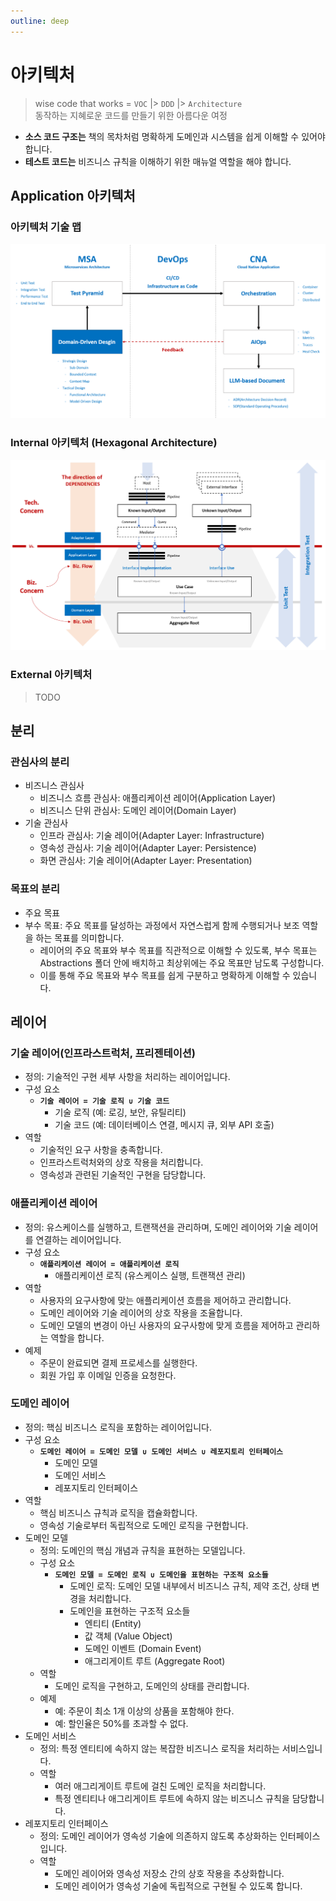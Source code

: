 ```yaml
---
outline: deep
---
```


# 아키텍처

> wise code that works = `VOC` |> `DDD` |> `Architecture`  
> 동작하는 지혜로운 코드를 만들기 위한 아름다운 여정

- **소스 코드 구조는** 책의 목차처럼 명확하게 도메인과 시스템을 쉽게 이해할 수 있어야 합니다.
- **테스트 코드는** 비즈니스 규칙을 이해하기 위한 매뉴얼 역할을 해야 합니다.

## Application 아키텍처

### 아키텍처 기술 맵
![](./../../.images/ArchitectureTechMap.png)

### Internal 아키텍처 (Hexagonal Architecture)
![hexagonal architecture](./ch03-internal-architecture/.images/Architecture.Internal.Hexagonal.png)

### External 아키텍처
> TODO

## 분리
### 관심사의 분리
- 비즈니스 관심사
  - 비즈니스 흐름 관심사: 애플리케이션 레이어(Application Layer)
  - 비즈니스 단위 관심사: 도메인 레이어(Domain Layer)
- 기술 관심사
  - 인프라 관심사: 기술 레이어(Adapter Layer: Infrastructure)
  - 영속성 관심사: 기술 레이어(Adapter Layer: Persistence)
  - 화면 관심사: 기술 레이어(Adapter Layer: Presentation)

### 목표의 분리
- 주요 목표
- 부수 목표: 주요 목표를 달성하는 과정에서 자연스럽게 함께 수행되거나 보조 역할을 하는 목표를 의미합니다.
  - 레이어의 주요 목표와 부수 목표를 직관적으로 이해할 수 있도록, 부수 목표는 Abstractions 폴더 안에 배치하고 최상위에는 주요 목표만 남도록 구성합니다.
  - 이를 통해 주요 목표와 부수 목표를 쉽게 구분하고 명확하게 이해할 수 있습니다.

## 레이어
### 기술 레이어(인프라스트럭처, 프리젠테이션)
- 정의: 기술적인 구현 세부 사항을 처리하는 레이어입니다.
- 구성 요소
  - **`기술 레이어 = 기술 로직 ∪ 기술 코드`**
    - 기술 로직 (예: 로깅, 보안, 유틸리티)
    - 기술 코드 (예: 데이터베이스 연결, 메시지 큐, 외부 API 호출)
- 역할
  - 기술적인 요구 사항을 충족합니다.
  - 인프라스트럭처와의 상호 작용을 처리합니다.
  - 영속성과 관련된 기술적인 구현을 담당합니다.

### 애플리케이션 레이어
- 정의: 유스케이스를 실행하고, 트랜잭션을 관리하며, 도메인 레이어와 기술 레이어를 연결하는 레이어입니다.
- 구성 요소
  - **`애플리케이션 레이어 = 애플리케이션 로직`**
    - 애플리케이션 로직 (유스케이스 실행, 트랜잭션 관리)
- 역할
  - 사용자의 요구사항에 맞는 애플리케이션 흐름을 제어하고 관리합니다.
  - 도메인 레이어와 기술 레이어의 상호 작용을 조율합니다.
  - 도메인 모델의 변경이 아닌 사용자의 요구사항에 맞게 흐름을 제어하고 관리하는 역할을 합니다.
- 예제
  - 주문이 완료되면 결제 프로세스를 실행한다.
  - 회원 가입 후 이메일 인증을 요청한다.

### 도메인 레이어
- 정의: 핵심 비즈니스 로직을 포함하는 레이어입니다.
- 구성 요소
  - **`도메인 레이어 = 도메인 모델 ∪ 도메인 서비스 ∪ 레포지토리 인터페이스`**
    - 도메인 모델
    - 도메인 서비스
    - 레포지토리 인터페이스
- 역할
    - 핵심 비즈니스 규칙과 로직을 캡슐화합니다.
    - 영속성 기술로부터 독립적으로 도메인 로직을 구현합니다.
- 도메인 모델
  - 정의: 도메인의 핵심 개념과 규칙을 표현하는 모델입니다.
  - 구성 요소
    - **`도메인 모델 = 도메인 로직 ∪ 도메인을 표현하는 구조적 요소들`**
      - 도메인 로직: 도메인 모델 내부에서 비즈니스 규칙, 제약 조건, 상태 변경을 처리합니다.
      - 도메인을 표현하는 구조적 요소들
        - 엔티티 (Entity)
        - 값 객체 (Value Object)
        - 도메인 이벤트 (Domain Event)
        - 애그리게이트 루트 (Aggregate Root)
  - 역할
    - 도메인 로직을 구현하고, 도메인의 상태를 관리합니다.
  - 예제
    - 예: 주문이 최소 1개 이상의 상품을 포함해야 한다.
    - 예: 할인율은 50%를 초과할 수 없다.
- 도메인 서비스
  - 정의: 특정 엔티티에 속하지 않는 복잡한 비즈니스 로직을 처리하는 서비스입니다.
  - 역할
    - 여러 애그리게이트 루트에 걸친 도메인 로직을 처리합니다.
    - 특정 엔티티나 애그리게이트 루트에 속하지 않는 비즈니스 규칙을 담당합니다.
- 레포지토리 인터페이스
  - 정의: 도메인 레이어가 영속성 기술에 의존하지 않도록 추상화하는 인터페이스입니다.
  - 역할
    - 도메인 레이어와 영속성 저장소 간의 상호 작용을 추상화합니다.
    - 도메인 레이어가 영속성 기술에 독립적으로 구현될 수 있도록 합니다.